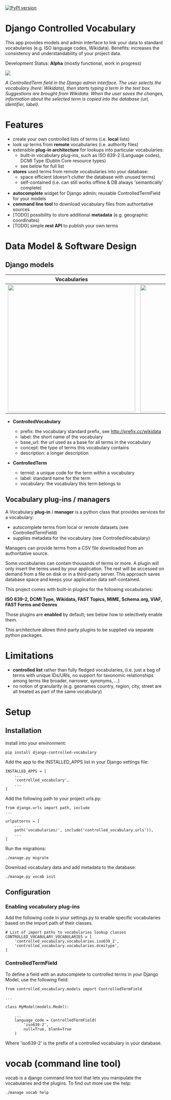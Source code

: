 [![PyPI version](https://badge.fury.io/py/django-controlled-vocabulary.svg)](https://badge.fury.io/py/django-controlled-vocabulary)

# Django Controlled Vocabulary

This app provides models and admin interface to link your data to standard vocabularies (e.g. ISO language codes, Wikidata). Benefits: increases the consistency and understandability of your project data.

Development Status: **Alpha** (mostly functional, work in progress)

<img src="docs/img/controlled-term-widget.png" />

_A ControlledTerm field in the Django admin interface. The user selects the vocabulary (here: Wikidata), then starts typing a term in the text box. Suggestions are brought from Wikidata. When the user saves the changes, information about the selected term is copied into the database (url, identifier, label)._

# Features

* create your own controlled lists of terms (i.e. **local** lists)
* look up terms from **remote** vocabularies (i.e. authority files)
* extensible **plug-in architecture** for lookups into particular vocabularies:
  * built-in vocabulary plug-ins, such as ISO 639-2 (Language codes), DCMI Type (Dublin Core resource types)
  * see below for full list
* **stores** used terms from remote vocabularies into your database:
  * space efficient (doesn't clutter the database with unused terms)
  * self-contained (i.e. can still works offline & DB always 'semantically' complete)
* **autocomplete** widget for Django admin; reusable ControlledTermField for your models
* **command line tool** to download vocabulary files from authoritative sources
* [TODO] possibility to store additional **metadata** (e.g. geographic coordinates)
* [TODO] simple **rest API** to publish your own terms

# Data Model & Software Design

## Django models

| Vocabularies | Terms |
| ------------- | ------------- |
| <img src="docs/img/controlled-vocabulary-list.png" width="400" />  | <img src="docs/img/controlled-term-list.png" width="400" />  |

* **ControlledVocabulary**
  * prefix: the vocabulary standard prefix, see http://prefix.cc/wikidata
  * label: the short name of the vocabulary
  * base_url: the url used as a base for all terms in the vocabulary
  * concept: the type of terms this vocabulary contains
  * description: a longer description

* **ControlledTerm**
  * termid: a unique code for the term within a vocabulary
  * label: standard name for the term
  * vocabulary: the vocabulary this term belongs to

## Vocabulary plug-ins / managers

A Vocabulary **plug-in** / **manager** is a python class that provides services for a vocabulary:
* autocomplete terms from local or remote datasets (see ControlledTermField)
* supplies metadata for the vocabulary (see ControlledVocabulary)

Managers can provide terms from a CSV file downloaded from an authoritative source.

Some vocabularies can contain thousands of terms or more. A plugin will
only insert the terms used by your application. The rest will be accessed on
demand from a file on disk or in a third-party server. This approach saves
database space and keeps your application data self-contained.

This project comes with built-in plugins for the following vocabularies:

**ISO 639-2, DCMI Type, Wikidata, FAST Topics, MIME, Schema.org, VIAF, FAST Forms and Genres**

Those plugins are **enabled** by default; see below how to selectively enable them.

This architecture allows third-party plugins to be supplied via separate
python packages.

# Limitations
* **controlled list** rather than fully fledged vocabularies, (i.e. just a bag of terms with unique IDs/URIs, no support for taxonomic relationships among terms like broader, narrower, synonyms, ...)
* no notion of granularity (e.g. geonames country, region, city, street are all treated as part of the same vocabulary)

# Setup

## Installation

Install into your environment:

```
pip install django-controlled-vocabulary
```

Add the app to the INSTALLED_APPS list in your Django settings file:

```
INSTALLED_APPS = [
    ...
    'controlled_vocabulary',
    ...
]
```

Add the following path to your project urls.py:

```
from django.urls import path, include
...

urlpatterns = [
    ...
    path('vocabularies/', include('controlled_vocabulary.urls')),
    ...
]
```

Run the migrations:

```
./manage.py migrate
```

Download vocabulary data and add metadata to the database:

```
./manage.py vocab init
```

## Configuration

### Enabling vocabulary plug-ins

Add the following code in your settings.py to enable specific vocabularies based on the import path of their classes.

```
# List of import paths to vocabularies lookup classes
CONTROLLED_VOCABULARY_VOCABULARIES = [
    'controlled_vocabulary.vocabularies.iso639_2',
    'controlled_vocabulary.vocabularies.dcmitype',
]
```

### ControlledTermField

To define a field with an autocomplete to controlled terms in your Django Model, use the following field:

```
from controlled_vocabulary.models import ControlledTermField

...

class MyModel(models.Model):

    ...
    language_code = ControlledTermField(
        'iso639-2',
        null=True, blank=True
    )
```

Where 'iso639-2' is the prefix of a controlled vocabulary in your database.

# vocab (command line tool)

vocab is a django command line tool that lets you manipulate the vocabularies
and the plugins. To find out more use the help:

```
./manage vocab help
```

